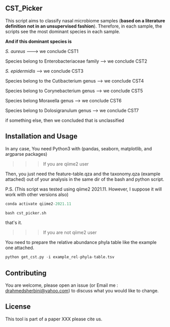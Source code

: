 ## CST_Picker

This script aims to classify nasal microbiome samples (**based on a literature definition not in an unsupervised fashion**). Therefore, in each sample, the scripts see the most dominant species in each sample. 

**And if this dominant species is**

_S. aureus_  ---> we conclude CST1

Species belong to Enterobacteriaceae family --> we conclude CST2

_S. epidermidis_ --> we conclude CST3

Species belong to the Cutibacterium genus --> we conclude CST4

Species belong to Corynebacterium genus --> we conclude CST5

Species belong Moraxella genus -->  we conclude CST6

Species belong to Dolosigranulum genus -->  we conclude CST7

if something else, then we concluded that is unclassified

## Installation and Usage

In any case, You need Python3 with (pandas, seaborn, matplotlib, and argparse packages)

>>> If you are qiime2 user 

Then, you just need the feature-table.qza and the taxonomy.qza (example attached) out of your analysis in the same dir of the bash and python script.

P.S. (This script was tested using qiime2 2021.11. However, I suppose it will work with other versions also)


```python
conda activate qiime2-2021.11

bash cst_picker.sh
```
that's it.

>>> If you are not qiime2 user

You need to prepare the relative abundance phyla table like the example one attached.

```python
python get_cst.py -i example_rel-phyla-table.tsv
```

## Contributing

You are welcome, please open an issue (or Email me : drahmedsherbini@yahoo.com) to discuss what you would like to change.


## License
This tool is part of a paper XXX please cite us.
